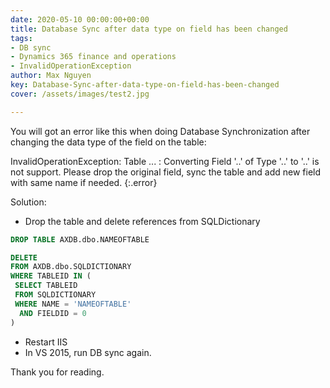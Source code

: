 ```yaml
---
date: 2020-05-10 00:00:00+00:00
title: Database Sync after data type on field has been changed  
tags:
- DB sync
- Dynamics 365 finance and operations 
- InvalidOperationException
author: Max Nguyen
key: Database-Sync-after-data-type-on-field-has-been-changed
cover: /assets/images/test2.jpg

---
```


You will got an error like this when doing Database Synchronization after changing the data type of the field on the table:

InvalidOperationException: Table ... : Converting Field '..' of Type '..' to '..' is not support. Please drop the original field, sync the table and add new field with same name if needed.
{:.error}

Solution:

* Drop the table and delete references from SQLDictionary

```sql
DROP TABLE AXDB.dbo.NAMEOFTABLE

DELETE
FROM AXDB.dbo.SQLDICTIONARY
WHERE TABLEID IN (
 SELECT TABLEID
 FROM SQLDICTIONARY
 WHERE NAME = 'NAMEOFTABLE'
  AND FIELDID = 0
)
```

* Restart IIS
* In VS 2015, run DB sync again.

Thank you for reading.
